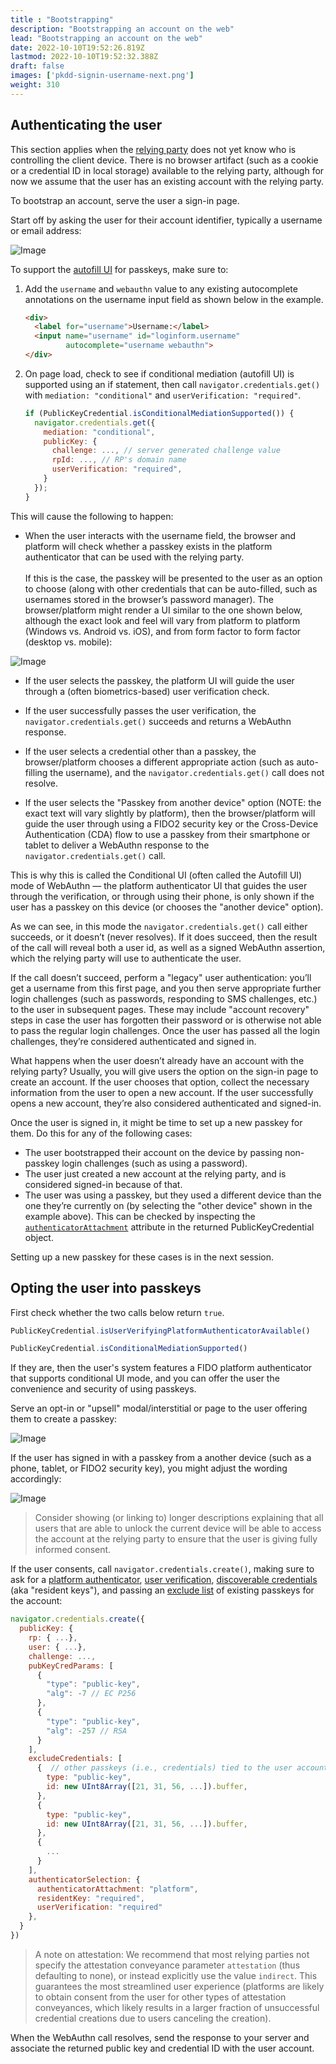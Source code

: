 ```yaml
---
title : "Bootstrapping"
description: "Bootstrapping an account on the web"
lead: "Bootstrapping an account on the web"
date: 2022-10-10T19:52:26.819Z
lastmod: 2022-10-10T19:52:32.388Z
draft: false
images: ['pkdd-signin-username-next.png']
weight: 310
---
```


## Authenticating the user

This section applies when the [relying party](/) does not yet know who is controlling the client device. There is no browser artifact (such as a cookie or a credential ID in local storage) available to the relying party, although for now we assume that the user has an existing account with the relying party.

To bootstrap an account, serve the user a sign-in page.

Start off by asking the user for their account identifier, typically a username or email address:

![Image](pkdd-signin-username-next.png "Sample sign in screen with a username field and next button")

To support the [autofill UI](/) for passkeys, make sure to:

1. Add the `username` and `webauthn` value to any existing autocomplete annotations on the username input field as shown below in the example.

    ```html
    <div>
      <label for="username">Username:</label>
      <input name="username" id="loginform.username" 
             autocomplete="username webauthn">
    </div>
    ```

2. On page load, check to see if conditional mediation (autofill UI) is supported using an if statement, then call `navigator.credentials.get()` with `mediation: "conditional"` and `userVerification: "required"`.

    ```js
    if (PublicKeyCredential.isConditionalMediationSupported()) {
      navigator.credentials.get({
        mediation: "conditional",  
        publicKey: {
          challenge: ..., // server generated challenge value
          rpId: ..., // RP's domain name
          userVerification: "required", 
        }
      });
    }
    ```

This will cause the following to happen:

- When the user interacts with the username field, the browser and platform will check whether a passkey exists in the platform authenticator that can be used with the relying party. <br><br>If this is the case, the passkey will be presented to the user as an option to choose (along with other credentials that can be auto-filled, such as usernames stored in the browser’s password manager). The browser/platform might render a UI similar to the one shown below, although the exact look and feel will vary from platform to platform (Windows vs. Android vs. iOS), and from form factor to form factor (desktop vs. mobile):

![Image](pkdd-signin-username-autofill.png "Sample sign in screen with the autofill UI rendered under the username field, showing a passkey for bob@example.com, an other accounts option and a passkey from another device option")

- If the user selects the passkey, the platform UI will guide the user through a (often biometrics-based) user verification check.

- If the user successfully passes the user verification, the `navigator.credentials.get()` succeeds and returns a WebAuthn response.

- If the user selects a credential other than a passkey, the browser/platform chooses a different appropriate action (such as auto-filling the username), and the `navigator.credentials.get()` call does not resolve.

- If the user selects the "Passkey from another device" option (NOTE: the exact text will vary slightly by platform), then the browser/platform will guide the user through using a FIDO2 security key or the  Cross-Device Authentication (CDA) flow to use a passkey from their smartphone or tablet to deliver a WebAuthn response to the `navigator.credentials.get()` call.

This is why this is called the Conditional UI (often called the Autofill UI) mode of WebAuthn — the platform authenticator UI that guides the user through the verification, or through using their phone, is only shown if the user has a passkey on this device (or chooses the "another device" option).

As we can see, in this mode the `navigator.credentials.get()` call either succeeds, or it doesn’t (never resolves). If it does succeed, then the result of the call will reveal both a user id, as well as a signed WebAuthn assertion, which the relying party will use to authenticate the user.

If the call doesn’t succeed, perform a "legacy" user authentication: you’ll get a username from this first page, and you then serve appropriate further login challenges (such as passwords, responding to SMS challenges, etc.) to the user in subsequent pages. These may include "account recovery" steps in case the user has forgotten their password or is otherwise not able to pass the regular login challenges. Once the user has passed all the login challenges, they’re considered authenticated and signed in.

What happens when the user doesn’t already have an account with the relying party? Usually, you will give users the option on the sign-in page to create an account. If the user chooses that option, collect the necessary information from the user to open a new account. If the user successfully opens a new account, they’re also considered authenticated and signed-in.

Once the user is signed in, it might be time to set up a new passkey for them. Do this for any of the following cases:

- The user bootstrapped their account on the device by passing non-passkey login challenges (such as using a password).
- The user just created a new account at the relying party, and is considered signed-in because of that.
- The user was using a passkey, but they used a different device than the one they’re currently on (by selecting the "other device" shown in the example above). This can be checked by inspecting the [`authenticatorAttachment`](/) attribute in the returned PublicKeyCredential object.

Setting up a new passkey for these cases is in the next session.

## Opting the user into passkeys

First check whether the two calls below return `true`.

```js
PublicKeyCredential.isUserVerifyingPlatformAuthenticatorAvailable()
```

```js
PublicKeyCredential.isConditionalMediationSupported()
```

If they are, then the user's system features a FIDO platform authenticator that supports conditional UI mode, and you can offer the user the convenience and security of using passkeys.

Serve an opt-in or "upsell" modal/interstitial or page to the user offering them to create a passkey:

![Image](pkdd-interstitial-upgradeaccount.png "A sample interstitial with the title: Faster, safer sign-in with passkeys, with the passkey icon to the left. Below is text that reads: You can now sign into this site using your face, fingerprint, or device PIN! Under that is a button that says create a passkey and a link that says not now.")

If the user has signed in with a passkey from a another device (such as a phone, tablet, or FIDO2 security key), you might adjust the wording accordingly:

![Image](pkdd-interstitial-cdalocal.png "A sample interstitial with the title: Set up a passkey on this device, with the passkey icon to the left. Below is text that reads: Next time you sign in, would you like to use this device instead of your phone? Under that is a button that says yes and a link that says not now.")

> Consider showing (or linking to) longer descriptions explaining that all users that are able to unlock the current device will be able to access the account at the relying party to ensure that the user is giving fully informed consent.

If the user consents, call `navigator.credentials.create()`, making sure to ask for a [platform authenticator](/), [user verification](/), [discoverable credentials](/) (aka "resident keys"), and passing an [exclude list](/) of existing passkeys for the account:

```js
navigator.credentials.create({
  publicKey: {
    rp: { ...},
    user: { ...},
    challenge: ...,
    pubKeyCredParams: [
      {
        "type": "public-key",
        "alg": -7 // EC P256
      },
      {
        "type": "public-key",
        "alg": -257 // RSA
      }
    ],
    excludeCredentials: [
      {  // other passkeys (i.e., credentials) tied to the user account
        type: "public-key", 
        id: new UInt8Array([21, 31, 56, ...]).buffer, 
      },
      {
        type: "public-key",
        id: new UInt8Array([21, 31, 56, ...]).buffer,
      },
      {
        ...
      }
    ],
    authenticatorSelection: {
      authenticatorAttachment: "platform",
      residentKey: "required",
      userVerification: "required"
    },
  }
})
```

> A note on attestation: We recommend that most relying parties not specify the attestation conveyance parameter `attestation` (thus defaulting to none), or instead explicitly use the value `indirect`. This guarantees the most streamlined user experience (platforms are likely to obtain consent from the user for other types of attestation conveyances, which likely results in a larger fraction of unsuccessful credential creations due to users canceling the creation).

When the WebAuthn call resolves, send the response to your server and associate the returned public key and credential ID with the user account.
